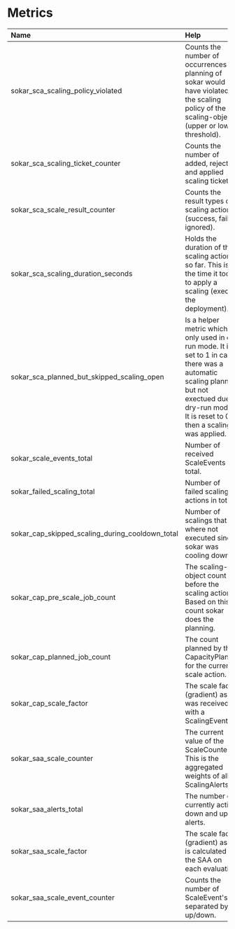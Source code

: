 # Metrics

| Name                                               | Help                                                                                                                                                                                                                         | Type                 |
| :------------------------------------------------- | :--------------------------------------------------------------------------------------------------------------------------------------------------------------------------------------------------------------------------- | :------------------- |
| sokar_sca_scaling_policy_violated                  | Counts the number of occurrences the planning of sokar would have violated the scaling policy of the scaling-object (upper or lower threshold).                                                                              | Labelled Counter     |
| sokar_sca_scaling_ticket_counter                   | Counts the number of added, rejected and applied scaling tickets.                                                                                                                                                            | Labelled Counter     |
| sokar_sca_scale_result_counter                     | Counts the result types of a scaling action (success, failed, ignored).                                                                                                                                                      | Labelled Counter     |
| sokar_sca_scaling_duration_seconds                 | Holds the duration of the scaling actions so far. This is the time it took to apply a scaling (execute the deployment).                                                                                                      | Histogram            |
| sokar_sca_planned_but_skipped_scaling_open         | Is a helper metric which is only used in dry run mode. It is set to 1 in case there was a automatic scaling planned but not exectued due to dry-run mode. It is reset to 0 if then a scaling was applied.                    | Labelled Gauge       |
| sokar_scale_events_total                           | Number of received ScaleEvents in total.                                                                                                                                                                                     | Counter              |
| sokar_failed_scaling_total                         | Number of failed scaling actions in total.                                                                                                                                                                                   | Counter              |
| sokar_cap_skipped_scaling_during_cooldown_total    | Number of scalings that where not executed since sokar was cooling down.                                                                                                                                                     | Counter              |
| sokar_cap_pre_scale_job_count                      | The scaling-object count before the scaling action. Based on this count sokar does the planning.                                                                                                                             | Gauge                |
| sokar_cap_planned_job_count                        | The count planned by the CapacityPlanner for the current scale action.                                                                                                                                                       | Gauge                |
| sokar_cap_scale_factor                             | The scale factor (gradient) as it was received with a ScalingEvent.                                                                                                                                                          | Gauge                |
| sokar_saa_scale_counter                            | The current value of the ScaleCounter. This is the aggregated weights of all ScalingAlerts.                                                                                                                                  | Gauge                |
| sokar_saa_alerts_total                             | The number of currently active down and up alerts.                                                                                                                                                                           | Labelled Gauge       |
| sokar_saa_scale_factor                             | The scale factor (gradient) as it is calculated by the SAA on each evaluation.                                                                                                                                               | Gauge                |
| sokar_saa_scale_event_counter                      | Counts the number of ScaleEvent's separated by up/down.                                                                                                                                                                      | Labelled Counter     |
